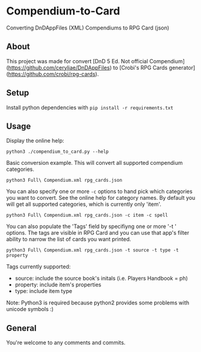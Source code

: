 # Compendium-to-Card
Converting DnDAppFiles (XML) Compendiums to RPG Card (json)

## About

This project was made for convert [DnD 5 Ed. Not official Compendium] (https://github.com/ceryliae/DnDAppFiles) to [Crobi's RPG Cards generator] (https://github.com/crobi/rpg-cards).

## Setup

Install python dependencies with `pip install -r requirements.txt`

## Usage

Display the online help:

 `python3 ./compendium_to_card.py --help`

Basic conversion example.  This will convert all supported compendium categories.

 `python3 Full\ Compendium.xml rpg_cards.json` 

You can also specify one or more `-c` options to hand pick which categories you want
to convert.  See the online help for category names. By default you will get all
supported categories, which is currently only 'item'.

 `python3 Full\ Compendium.xml rpg_cards.json -c item -c spell` 

You can also populate the 'Tags' field by specifiyng one or more '-t <tag name>'
options. The tags are visible in RPG Card and you can use that app's filter
ability to narrow the list of cards you want printed.

 `python3 Full\ Compendium.xml rpg_cards.json -t source -t type -t property`

Tags currently supported:

* source: include the source book's initals (i.e. Players Handbook = ph)
* property: include item's properties
* type: include item type

Note:
 Python3 is required because python2 provides some problems with unicode symbols :)

## General

You're welcome to any comments and commits.
